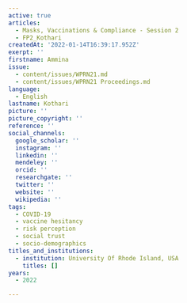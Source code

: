 ```yaml
---
active: true
articles:
  - Masks, Vaccinations & Compliance - Session 2
  - FP2_Kothari
createdAt: '2022-01-14T16:39:17.952Z'
exerpt: ''
firstname: Ammina
issue:
  - content/issues/WPRN21.md
  - content/issues/WPRN21 Proceedings.md
language:
  - English
lastname: Kothari
picture: ''
picture_copyright: ''
reference: ''
social_channels:
  google_scholar: ''
  instagram: ''
  linkedin: ''
  mendeley: ''
  orcid: ''
  researchgate: ''
  twitter: ''
  website: ''
  wikipedia: ''
tags:
  - COVID-19
  - vaccine hesitancy
  - risk perception
  - social trust
  - socio-demographics
titles_and_institutions:
  - institution: University Of Rhode Island, USA
    titles: []
years:
  - 2022

---
```

